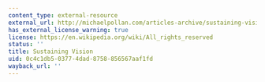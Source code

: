 ```yaml
---
content_type: external-resource
external_url: http://michaelpollan.com/articles-archive/sustaining-vision/
has_external_license_warning: true
license: https://en.wikipedia.org/wiki/All_rights_reserved
status: ''
title: Sustaining Vision
uid: 0c4c1db5-0377-4dad-8758-856567aaf1fd
wayback_url: ''
---
```


